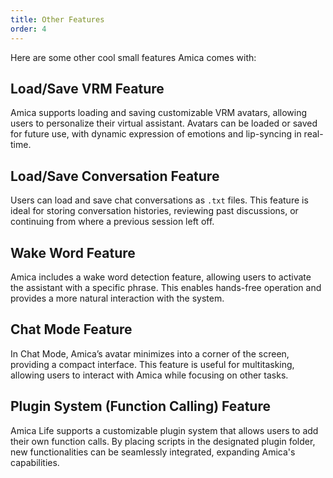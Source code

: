 ```yaml
---
title: Other Features
order: 4
---
```


Here are some other cool small features Amica comes with:

## Load/Save VRM Feature

Amica supports loading and saving customizable VRM avatars, allowing users to personalize their virtual assistant. Avatars can be loaded or saved for future use, with dynamic expression of emotions and lip-syncing in real-time.

## Load/Save Conversation Feature

Users can load and save chat conversations as `.txt` files. This feature is ideal for storing conversation histories, reviewing past discussions, or continuing from where a previous session left off.

## Wake Word Feature

Amica includes a wake word detection feature, allowing users to activate the assistant with a specific phrase. This enables hands-free operation and provides a more natural interaction with the system.

## Chat Mode Feature

In Chat Mode, Amica’s avatar minimizes into a corner of the screen, providing a compact interface. This feature is useful for multitasking, allowing users to interact with Amica while focusing on other tasks.

## Plugin System (Function Calling) Feature

Amica Life supports a customizable plugin system that allows users to add their own function calls. By placing scripts in the designated plugin folder, new functionalities can be seamlessly integrated, expanding Amica's capabilities.
